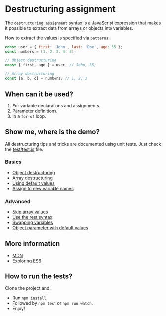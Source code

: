 # Destructuring assignment

The `destructuring assignment` syntax is a JavaScript expression that makes it possible to extract data from arrays or objects into variables.

How to extract the values is specified via `patterns`:

```javascript
const user = { first: 'John', last: 'Doe', age: 35 };
const numbers = [1, 2, 3, 4, 5];

// Object destructuring
const { first, age } = user; // John, 35;

// Array destructuring
const [a, b, c] = numbers; // 1, 2, 3
```

## When can it be used?

1. For variable declarations and assignments.
2. Parameter definitions.
3. In a `for-of` loop.

## Show me, where is the demo?

All destructuring tips and tricks are documented using unit tests. Just check the [test/test.js](test/test.js) file.

### Basics

* [Object destructuring](test/test.js#L22)
* [Array destructuring](test/test.js#L43)
* [Using default values](test/test.js#L54)
* [Assign to new variable names](test/test.js#L74)

### Advanced

* [Skip array values](test/test.js#L88)
* [Use the rest syntax](test/test.js#L98)
* [Swapping variables](test/test.js#L106)
* [Object parameter with default values](test/test.js#L117)

## More information

* [MDN](https://developer.mozilla.org/en-US/docs/Web/JavaScript/Reference/Operators/Destructuring_assignment)
* [Exploring ES6](http://exploringjs.com/es6/ch_destructuring.html)

## How to run the tests?

Clone the project and:

* Run `npm install`.
* Followed by `npm test` or `npm run watch`.
* Enjoy!
